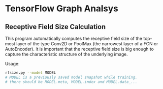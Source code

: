 TensorFlow Graph Analsys
========================

## Receptive Field Size Calculation

This program automatically computes the receptive field size
of the top-most layer of the type Conv2D or PoolMax (the
narrowest layer of a FCN or AutoEncoder).
It is important that the receptive field size is big enough
to capture the characteristic structure of the underlying
image.

Usage:
```bash
rfsize.py --model MODEL
# MODEL is a previously saved model snapshot while training.
# there should be MODEL.meta, MODEL.index and MODEL.data_...
```

